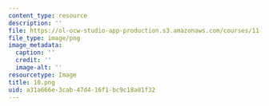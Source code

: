 ```yaml
---
content_type: resource
description: ''
file: https://ol-ocw-studio-app-production.s3.amazonaws.com/courses/11-312-engaging-community-models-and-methods-for-designers-and-planners-spring-2020/a31a666e3cab47d416f1bc9c18a01f32_10.png
file_type: image/png
image_metadata:
  caption: ''
  credit: ''
  image-alt: ''
resourcetype: Image
title: 10.png
uid: a31a666e-3cab-47d4-16f1-bc9c18a01f32
---
```


